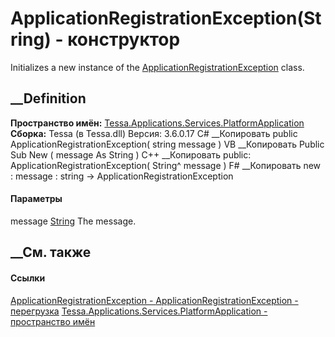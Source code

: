 # ApplicationRegistrationException(String) - конструктор
Initializes a new instance of the
[ApplicationRegistrationException](T_Tessa_Applications_Services_PlatformApplication_ApplicationRegistrationException.htm)
class.
## __Definition
 **Пространство имён:**
[Tessa.Applications.Services.PlatformApplication](N_Tessa_Applications_Services_PlatformApplication.htm)  
 **Сборка:** Tessa (в Tessa.dll) Версия: 3.6.0.17
C# __Копировать
     public ApplicationRegistrationException(
    	string message
    )
VB __Копировать
     Public Sub New ( 
    	message As String
    )
C++ __Копировать
     public:
    ApplicationRegistrationException(
    	String^ message
    )
F# __Копировать
     new : 
            message : string -> ApplicationRegistrationException
#### Параметры
message [String](https://learn.microsoft.com/dotnet/api/system.string)
     The message. 
## __См. также
#### Ссылки
[ApplicationRegistrationException -
](T_Tessa_Applications_Services_PlatformApplication_ApplicationRegistrationException.htm)
[ApplicationRegistrationException -
перегрузка](Overload_Tessa_Applications_Services_PlatformApplication_ApplicationRegistrationException__ctor.htm)
[Tessa.Applications.Services.PlatformApplication - пространство
имён](N_Tessa_Applications_Services_PlatformApplication.htm)
